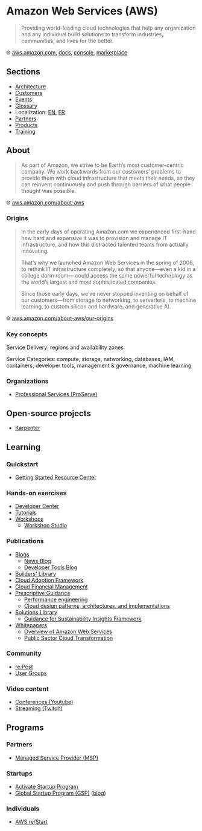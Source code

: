# Amazon Web Services (AWS)

> Providing world-leading cloud technologies that help any organization and any individual build solutions to transform industries, communities, and lives for the better.

🌐 [aws.amazon.com](https://aws.amazon.com/), [docs](https://docs.aws.amazon.com/), [console](https://console.aws.amazon.com/), [marketplace](https://aws.amazon.com/marketplace/)

## Sections

* [Architecture](aws-architecture.md)
* [Customers](aws-customers.md)
* [Events](aws-events.md)
* [Glossary](aws-glossary.md)
* Localization: [EN](aws-local-en.md), [FR](aws-local-fr.md)
* [Partners](aws-partners.md)
* [Products](aws-products.md)
* [Training](aws-training.md)

## About

> As part of Amazon, we strive to be Earth’s most customer-centric company.
> We work backwards from our customers’ problems to provide them with cloud infrastructure that meets their needs, so they can reinvent continuously and push through barriers of what people thought was possible.

🌐 [aws.amazon.com/about-aws](https://aws.amazon.com/about-aws/)

### Origins

> In the early days of operating Amazon.com we experienced first-hand how hard and expensive it was to provision and manage IT infrastructure, and how this distracted talented teams from actually innovating.
>
> That’s why we launched Amazon Web Services in the spring of 2006, to rethink IT infrastructure completely, so that anyone—even a kid in a college dorm room— could access the same powerful technology as the world’s largest and most sophisticated companies.
>
> Since those early days, we’ve never stopped inventing on behalf of our customers—from storage to networking, to serverless, to machine learning, to custom silicon and hardware, and generative AI.

🌐 [aws.amazon.com/about-aws/our-origins](https://aws.amazon.com/about-aws/our-origins/)

### Key concepts

Service Delivery: regions and availability zones

Service Categories: compute, storage, networking, databases, IAM, containers, developer tools, management & governance, machine learning

### Organizations

* [Professional Services (ProServe)](https://aws.amazon.com/professional-services/)

## Open-source projects

* [Karpenter](karpenter.md)

## Learning

### Quickstart

* [Getting Started Resource Center](https://aws.amazon.com/getting-started)

### Hands-on exercises

* [Developer Center](https://aws.amazon.com/developer/)
* [Tutorials](https://aws.amazon.com/getting-started/hands-on/)
* [Workshops](https://workshops.aws/)
  * [Workshop Studio](https://catalog.workshops.aws/)

### Publications

* [Blogs](https://aws.amazon.com/blogs/)
  * [News Blog](https://aws.amazon.com/blogs/aws/)
  * [Developer Tools Blog](https://aws.amazon.com/blogs/developer/)
* [Builders' Library](https://aws.amazon.com/builders-library/)
* [Cloud Adoption Framework](https://aws.amazon.com/cloud-adoption-framework/)
* [Cloud Financial Management](https://aws.amazon.com/aws-cost-management/)
* [Prescriptive Guidance](https://aws.amazon.com/prescriptive-guidance/)
  * [Performance engineering](https://docs.aws.amazon.com/prescriptive-guidance/latest/performance-engineering-aws/introduction.html)
  * [Cloud design patterns, architectures, and implementations](https://docs.aws.amazon.com/prescriptive-guidance/latest/cloud-design-patterns/introduction.html)
* [Solutions Library](https://aws.amazon.com/solutions/)
  * [Guidance for Sustainability Insights Framework](https://aws.amazon.com/solutions/guidance/sustainability-insights-framework-on-aws/?did=fs_card&trk=fs_card)
* [Whitepapers](https://aws.amazon.com/whitepapers/)
  * [Overview of Amazon Web Services](https://docs.aws.amazon.com/whitepapers/latest/aws-overview/introduction.html)
  * [Public Sector Cloud Transformation](https://docs.aws.amazon.com/whitepapers/latest/public-sector-cloud-transformation/public-sector-cloud-transformation.html)

### Community

* [re:Post](https://repost.aws/)
* [User Groups](https://aws.amazon.com/developer/community/usergroups/)

### Video content

* [Conferences (Youtube)](https://www.youtube.com/@AWSEventsChannel)
* [Streaming (Twitch)](https://www.twitch.tv/aws)

## Programs

### Partners

* [Managed Service Provider (MSP)](https://aws.amazon.com/partners/programs/msp/)

### Startups

* [Activate Startup Program](https://aws.amazon.com/activate/activate-landing/)
* [Global Startup Program (GSP)](https://aws.amazon.com/partners/programs/global-startup/) ([blog](https://aws.amazon.com/blogs/apn/how-to-build-a-startup-go-to-market-motion-with-the-aws-global-startup-program/))

### Individuals

* [AWS re/Start](https://aws.amazon.com/training/restart/)
